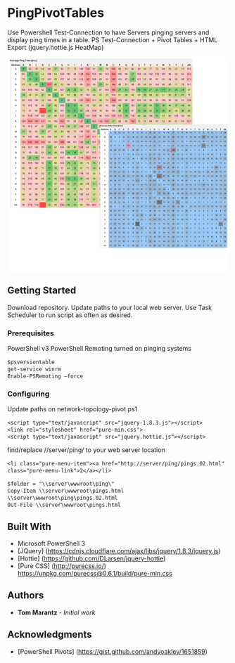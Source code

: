 # PingPivotTables
Use Powershell Test-Connection to have Servers pinging servers and display ping times in a table.
PS Test-Connection + Pivot Tables + HTML Export (jquery.hottie.js HeatMap)

<img src="screenshot.png" align="center" />

## Getting Started

Download repository. Update paths to your local web server. Use Task Scheduler to run script as often as desired.

### Prerequisites

PowerShell v3
PowerShell Remoting turned on pinging systems

```
$psversiontable
get-service winrm
Enable-PSRemoting –force
```

### Configuring

Update paths on network-topology-pivot.ps1
```
<script type="text/javascript" src="jquery-1.8.3.js"></script>
<link rel="stylesheet" href="pure-min.css">
<script type="text/javascript" src="jquery.hottie.js"></script>
```

find/replace //server/ping/ to your web server location
```
<li class="pure-menu-item"><a href="http://server/ping/pings.02.html" class="pure-menu-link">2</a></li>
```

```
$folder = "\\server\wwwroot\ping\"
Copy-Item \\server\wwwroot\pings.html \\server\wwwroot\ping\pings.02.html 
Out-File \\server\wwwroot\pings.html
```

## Built With

- Microsoft PowerShell 3
- [JQuery] (https://cdnjs.cloudflare.com/ajax/libs/jquery/1.8.3/jquery.js)
- [Hottie] (https://github.com/DLarsen/jquery-hottie)
- [Pure CSS] (http://purecss.io/) https://unpkg.com/purecss@0.6.1/build/pure-min.css

## Authors

* **Tom Marantz** - *Initial work*

## Acknowledgments

- [PowerShell Pivots] (https://gist.github.com/andyoakley/1651859)

